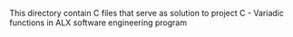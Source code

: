 This directory contain C files that serve as solution to project C - Variadic functions in ALX software engineering program
